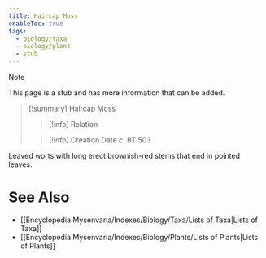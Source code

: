 ```yaml
---
title: Haircap Moss
enableToc: true
tags:
  - biology/taxa
  - biology/plant
  - stub
---
```


> [!note]
> This page is a stub and has more information that can be added.

> [!summary] Haircap Moss
> > [!info] Relation
>
> > [!info] Creation Date
> > c. BT 503

Leaved worts with long erect brownish-red stems that end in pointed leaves.

# See Also
- [[Encyclopedia Mysenvaria/Indexes/Biology/Taxa/Lists of Taxa|Lists of Taxa]]
- [[Encyclopedia Mysenvaria/Indexes/Biology/Plants/Lists of Plants|Lists of Plants]]
